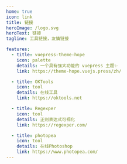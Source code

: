```yaml
---
home: true
icon: link
title: 链接
heroImage: /logo.svg
heroText: 链接
tagline: 工具链接，友情链接

features:
  - title: vuepress-theme-hope
    icon: palette
    details: 一个具有强大功能的 vuepress 主题✨
    link: https://theme-hope.vuejs.press/zh/

  - title: OKTools
    icon: tool
    details: 在线工具
    link: https://oktools.net

  - title: Regexper
    icon: tool
    details: 正则表达式可视化
    link: https://regexper.com/

  - title: photopea
    icon: tool
    details: 在线Photoshop
    link: https://www.photopea.com/
---
```

